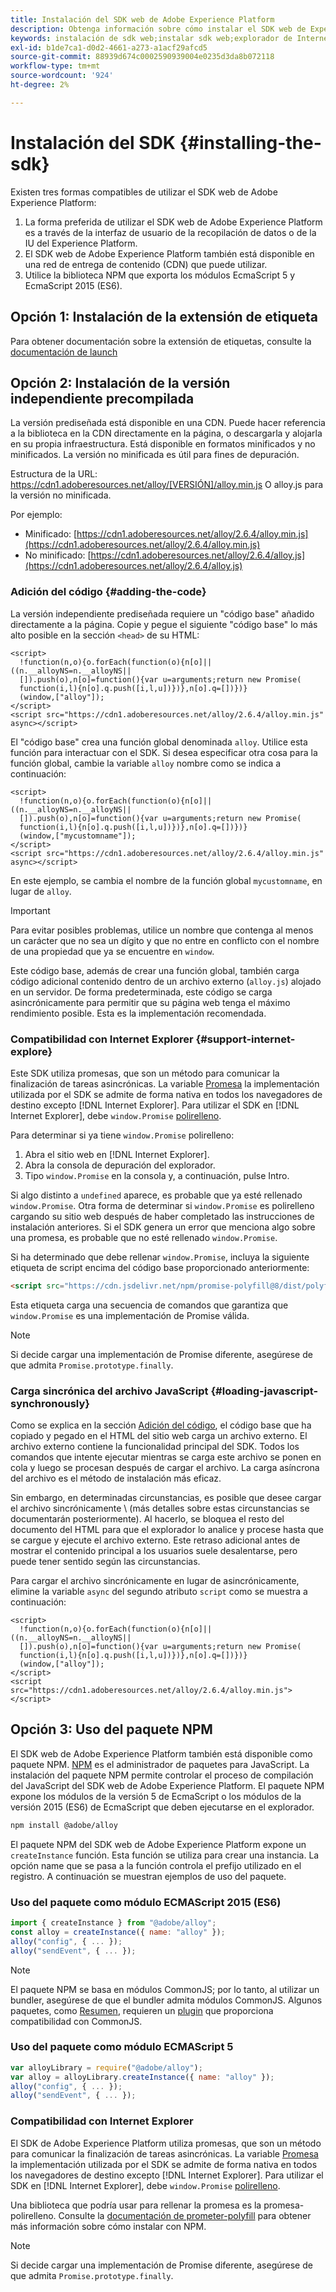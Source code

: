 ```yaml
---
title: Instalación del SDK web de Adobe Experience Platform
description: Obtenga información sobre cómo instalar el SDK web de Experience Platform.
keywords: instalación de sdk web;instalar sdk web;explorador de Internet;promesa;paquete npm
exl-id: b1de7ca1-d0d2-4661-a273-a1acf29afcd5
source-git-commit: 88939d674c0002590939004e0235d3da8b072118
workflow-type: tm+mt
source-wordcount: '924'
ht-degree: 2%

---
```


# Instalación del SDK {#installing-the-sdk}

Existen tres formas compatibles de utilizar el SDK web de Adobe Experience Platform:

1. La forma preferida de utilizar el SDK web de Adobe Experience Platform es a través de la interfaz de usuario de la recopilación de datos o de la IU del Experience Platform.
1. El SDK web de Adobe Experience Platform también está disponible en una red de entrega de contenido (CDN) que puede utilizar.
1. Utilice la biblioteca NPM que exporta los módulos EcmaScript 5 y EcmaScript 2015 (ES6).

## Opción 1: Instalación de la extensión de etiqueta

Para obtener documentación sobre la extensión de etiquetas, consulte la [documentación de launch](../../tags/extensions/client/sdk/overview.md)

## Opción 2: Instalación de la versión independiente precompilada

La versión prediseñada está disponible en una CDN. Puede hacer referencia a la biblioteca en la CDN directamente en la página, o descargarla y alojarla en su propia infraestructura. Está disponible en formatos minificados y no minificados. La versión no minificada es útil para fines de depuración.

Estructura de la URL: https://cdn1.adoberesources.net/alloy/[VERSIÓN]/alloy.min.js O alloy.js para la versión no minificada.

Por ejemplo:


* Minificado: [https://cdn1.adoberesources.net/alloy/2.6.4/alloy.min.js](https://cdn1.adoberesources.net/alloy/2.6.4/alloy.min.js)
* No minificado: [https://cdn1.adoberesources.net/alloy/2.6.4/alloy.js](https://cdn1.adoberesources.net/alloy/2.6.4/alloy.js)


### Adición del código {#adding-the-code}

La versión independiente prediseñada requiere un &quot;código base&quot; añadido directamente a la página. Copie y pegue el siguiente &quot;código base&quot; lo más alto posible en la sección `<head>` de su HTML:

```markup
<script>
  !function(n,o){o.forEach(function(o){n[o]||((n.__alloyNS=n.__alloyNS||
  []).push(o),n[o]=function(){var u=arguments;return new Promise(
  function(i,l){n[o].q.push([i,l,u])})},n[o].q=[])})}
  (window,["alloy"]);
</script>
<script src="https://cdn1.adoberesources.net/alloy/2.6.4/alloy.min.js" async></script>
```

El &quot;código base&quot; crea una función global denominada `alloy`. Utilice esta función para interactuar con el SDK. Si desea especificar otra cosa para la función global, cambie la variable `alloy` nombre como se indica a continuación:

```markup
<script>
  !function(n,o){o.forEach(function(o){n[o]||((n.__alloyNS=n.__alloyNS||
  []).push(o),n[o]=function(){var u=arguments;return new Promise(
  function(i,l){n[o].q.push([i,l,u])})},n[o].q=[])})}
  (window,["mycustomname"]);
</script>
<script src="https://cdn1.adoberesources.net/alloy/2.6.4/alloy.min.js" async></script>
```

En este ejemplo, se cambia el nombre de la función global `mycustomname`, en lugar de `alloy`.

>[!IMPORTANT]
>
>Para evitar posibles problemas, utilice un nombre que contenga al menos un carácter que no sea un dígito y que no entre en conflicto con el nombre de una propiedad que ya se encuentre en `window`.

Este código base, además de crear una función global, también carga código adicional contenido dentro de un archivo externo \(`alloy.js`\) alojado en un servidor. De forma predeterminada, este código se carga asincrónicamente para permitir que su página web tenga el máximo rendimiento posible. Esta es la implementación recomendada.

### Compatibilidad con Internet Explorer {#support-internet-explore}

Este SDK utiliza promesas, que son un método para comunicar la finalización de tareas asincrónicas. La variable [Promesa](https://developer.mozilla.org/en-US/docs/Web/JavaScript/Reference/Global_Objects/Promise) la implementación utilizada por el SDK se admite de forma nativa en todos los navegadores de destino excepto [!DNL Internet Explorer]. Para utilizar el SDK en [!DNL Internet Explorer], debe `window.Promise` [polirelleno](https://remysharp.com/2010/10/08/what-is-a-polyfill).

Para determinar si ya tiene `window.Promise` polirelleno:

1. Abra el sitio web en [!DNL Internet Explorer].
1. Abra la consola de depuración del explorador.
1. Tipo `window.Promise` en la consola y, a continuación, pulse Intro.

Si algo distinto a `undefined` aparece, es probable que ya esté rellenado `window.Promise`. Otra forma de determinar si `window.Promise` es polirelleno cargando su sitio web después de haber completado las instrucciones de instalación anteriores. Si el SDK genera un error que menciona algo sobre una promesa, es probable que no esté rellenado `window.Promise`.

Si ha determinado que debe rellenar `window.Promise`, incluya la siguiente etiqueta de script encima del código base proporcionado anteriormente:

```html
<script src="https://cdn.jsdelivr.net/npm/promise-polyfill@8/dist/polyfill.min.js"></script>
```

Esta etiqueta carga una secuencia de comandos que garantiza que `window.Promise` es una implementación de Promise válida.

>[!NOTE]
>
>Si decide cargar una implementación de Promise diferente, asegúrese de que admita `Promise.prototype.finally`.

### Carga sincrónica del archivo JavaScript {#loading-javascript-synchronously}

Como se explica en la sección [Adición del código](#adding-the-code), el código base que ha copiado y pegado en el HTML del sitio web carga un archivo externo. El archivo externo contiene la funcionalidad principal del SDK. Todos los comandos que intente ejecutar mientras se carga este archivo se ponen en cola y luego se procesan después de cargar el archivo. La carga asíncrona del archivo es el método de instalación más eficaz.

Sin embargo, en determinadas circunstancias, es posible que desee cargar el archivo sincrónicamente \ (más detalles sobre estas circunstancias se documentarán posteriormente\). Al hacerlo, se bloquea el resto del documento del HTML para que el explorador lo analice y procese hasta que se cargue y ejecute el archivo externo. Este retraso adicional antes de mostrar el contenido principal a los usuarios suele desalentarse, pero puede tener sentido según las circunstancias.

Para cargar el archivo sincrónicamente en lugar de asincrónicamente, elimine la variable `async` del segundo atributo `script` como se muestra a continuación:

```markup
<script>
  !function(n,o){o.forEach(function(o){n[o]||((n.__alloyNS=n.__alloyNS||
  []).push(o),n[o]=function(){var u=arguments;return new Promise(
  function(i,l){n[o].q.push([i,l,u])})},n[o].q=[])})}
  (window,["alloy"]);
</script>
<script src="https://cdn1.adoberesources.net/alloy/2.6.4/alloy.min.js"></script>
```

## Opción 3: Uso del paquete NPM

El SDK web de Adobe Experience Platform también está disponible como paquete NPM. [NPM](https://www.npmjs.com) es el administrador de paquetes para JavaScript. La instalación del paquete NPM permite controlar el proceso de compilación del JavaScript del SDK web de Adobe Experience Platform. El paquete NPM expone los módulos de la versión 5 de EcmaScript o los módulos de la versión 2015 (ES6) de EcmaScript que deben ejecutarse en el explorador.

```bash
npm install @adobe/alloy
```

El paquete NPM del SDK web de Adobe Experience Platform expone un `createInstance` función. Esta función se utiliza para crear una instancia. La opción name que se pasa a la función controla el prefijo utilizado en el registro. A continuación se muestran ejemplos de uso del paquete.

### Uso del paquete como módulo ECMAScript 2015 (ES6)

```javascript
import { createInstance } from "@adobe/alloy";
const alloy = createInstance({ name: "alloy" });
alloy("config", { ... });
alloy("sendEvent", { ... });
```

>[!NOTE]
>
>El paquete NPM se basa en módulos CommonJS; por lo tanto, al utilizar un bundler, asegúrese de que el bundler admita módulos CommonJS. Algunos paquetes, como [Resumen](https://rollupjs.org), requieren un [plugin](https://www.npmjs.com/package/@rollup/plugin-commonjs) que proporciona compatibilidad con CommonJS.

### Uso del paquete como módulo ECMAScript 5

```javascript
var alloyLibrary = require("@adobe/alloy");
var alloy = alloyLibrary.createInstance({ name: "alloy" });
alloy("config", { ... });
alloy("sendEvent", { ... });
```

### Compatibilidad con Internet Explorer

El SDK de Adobe Experience Platform utiliza promesas, que son un método para comunicar la finalización de tareas asincrónicas. La variable [Promesa](https://developer.mozilla.org/en-US/docs/Web/JavaScript/Reference/Global_Objects/Promise) la implementación utilizada por el SDK se admite de forma nativa en todos los navegadores de destino excepto [!DNL Internet Explorer]. Para utilizar el SDK en [!DNL Internet Explorer], debe `window.Promise` [polirelleno](https://remysharp.com/2010/10/08/what-is-a-polyfill).

Una biblioteca que podría usar para rellenar la promesa es la promesa-polirelleno. Consulte la [documentación de prometer-polyfill](https://www.npmjs.com/package/promise-polyfill) para obtener más información sobre cómo instalar con NPM.

>[!NOTE]
>
>Si decide cargar una implementación de Promise diferente, asegúrese de que admita `Promise.prototype.finally`.
